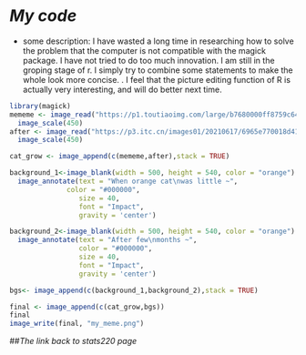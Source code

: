 # *My code*
* some description: I have wasted a long time in researching how to solve the problem that the computer is not compatible with the magick package. I have not tried to do too much innovation. I am still in the groping stage of r. I simply try to combine some statements to make the whole look more concise. . I feel that the picture editing function of R is actually very interesting, and will do better next time.
```r
library(magick)
mememe <- image_read("https://p1.toutiaoimg.com/large/b7680000ff8759c64802")%>%
  image_scale(450)
after <- image_read("https://p3.itc.cn/images01/20210617/6965e770018d41998b54d9d981690f68.jpeg")%>%
  image_scale(450)

cat_grow <- image_append(c(mememe,after),stack = TRUE)

background_1<-image_blank(width = 500, height = 540, color = "orange") %>%
  image_annotate(text = "When orange cat\nwas little ~",
              color = "#000000",
                 size = 40,
                 font = "Impact",
                 gravity = 'center')

background_2<-image_blank(width = 500, height = 540, color = "orange") %>%
  image_annotate(text = "After few\nmonths ~",
                 color = "#000000",
                 size = 40,
                 font = "Impact",
                 gravity = 'center')

bgs<- image_append(c(background_1,background_2),stack = TRUE)

final <- image_append(c(cat_grow,bgs))
final
image_write(final, "my_meme.png")
```
##*The link back to stats220 page*
